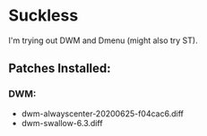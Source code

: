 # Suckless

I'm trying out DWM and Dmenu (might also try ST).

## Patches Installed:
### DWM:
 - dwm-alwayscenter-20200625-f04cac6.diff
 - dwm-swallow-6.3.diff
